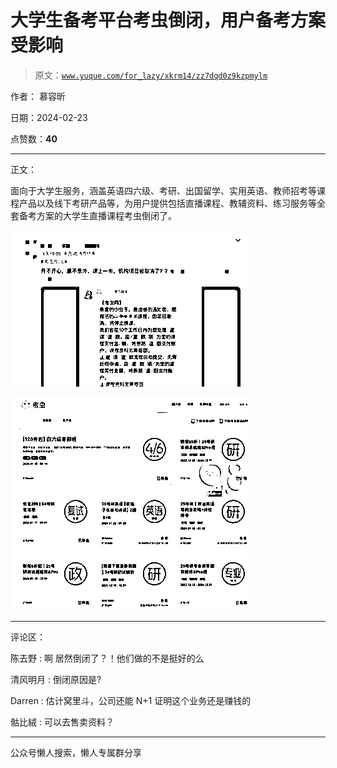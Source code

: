 # 大学生备考平台考虫倒闭，用户备考方案受影响

> 原文：[`www.yuque.com/for_lazy/xkrm14/zz7dqd0z9kzpmylm`](https://www.yuque.com/for_lazy/xkrm14/zz7dqd0z9kzpmylm)

作者： 慕容昕

日期：2024-02-23

点赞数：**40**

* * *

正文：

面向于大学生服务，涵盖英语四六级、考研、出国留学、实用英语、教师招考等课程产品以及线下考研产品等，为用户提供包括直播课程、教辅资料、练习服务等全套备考方案的大学生直播课程考虫倒闭了。

![](img/14ab8a96b781096542a7eaaa992b2a46.png)

![](img/dbcede12a4b507f9ba8915c2d596f55c.png)

* * *

评论区：

陈去野 : 啊 居然倒闭了？！他们做的不是挺好的么

清风明月 : 倒闭原因是?

Darren : 估计窝里斗，公司还能 N+1 证明这个业务还是赚钱的

骷比絨 : 可以去售卖资料？

* * *

公众号懒人搜索，懒人专属群分享